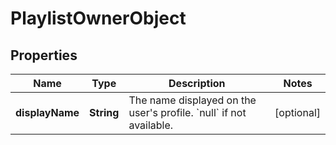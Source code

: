 # PlaylistOwnerObject

## Properties
Name | Type | Description | Notes
------------ | ------------- | ------------- | -------------
**displayName** | **String** | The name displayed on the user&#x27;s profile. &#x60;null&#x60; if not available.  |  [optional]
